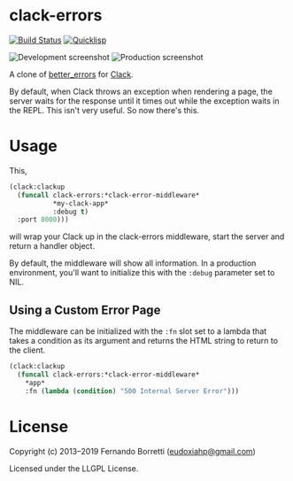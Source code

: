 # clack-errors

[![Build Status](https://travis-ci.org/eudoxia0/clack-errors.svg?branch=master)](https://travis-ci.org/eudoxia0/clack-errors)
[![Quicklisp](http://quickdocs.org/badge/clack-errors.svg)](http://quickdocs.org/clack-errors/)

![Development screenshot](https://raw.github.com/eudoxia0/clack-errors/master/screenshot-dev.png)
![Production screenshot](https://raw.github.com/eudoxia0/clack-errors/master/screenshot-prod.png)

A clone of [better_errors](https://github.com/charliesome/better_errors)
for [Clack](https://github.com/fukamachi/clack).

By default, when Clack throws an exception when rendering a page, the server
waits for the response until it times out while the exception waits in the
REPL. This isn't very useful. So now there's this.

# Usage

This,

```lisp
(clack:clackup
  (funcall clack-errors:*clack-error-middleware*
           *my-clack-app*
           :debug t)
  :port 8000)))
```

will wrap your Clack up in the clack-errors middleware, start the server and
return a handler object.

By default, the middleware will show all information. In a production
environment, you'll want to initialize this with the `:debug` parameter set to
NIL.

## Using a Custom Error Page

The middleware can be initialized with the `:fn` slot set to a lambda that takes
a condition as its argument and returns the HTML string to return to the client.

```lisp
(clack:clackup
  (funcall clack-errors:*clack-error-middleware*
    *app*
    :fn (lambda (condition) "500 Internal Server Error")))
```

# License

Copyright (c) 2013–2019 Fernando Borretti (eudoxiahp@gmail.com)

Licensed under the LLGPL License.
